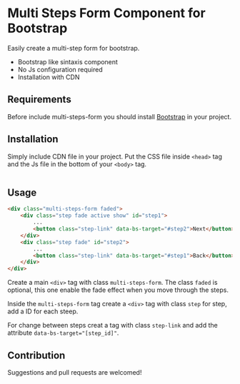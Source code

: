 # Multi Steps Form Component for Bootstrap

Easily create a multi-step form for bootstrap.

- Bootstrap like sintaxis component
- No Js configuration required
- Installation with CDN

## Requirements

Before include multi-steps-form you should install [Bootstrap](https://getbootstrap.com/) in your project.

## Installation

Simply include CDN file in your project. Put the CSS file inside `<head>` tag and the Js file in the bottom of your `<body>` tag.

```

```

## Usage

``` html
<div class="multi-steps-form faded">
    <div class="step fade active show" id="step1">
        ...
        <button class="step-link" data-bs-target="#step2">Next</button>
    </div>
    <div class="step fade" id="step2">
        ...
        <button class="step-link" data-bs-target="#step1">Back</button>
    </div>
</div>
```

Create a main `<div>` tag with class `multi-steps-form`. The class `faded` is optional, this one enable the fade effect when you move through the steps.

Inside the `multi-steps-form` tag create a `<div>` tag with class `step` for step, add a ID for each steep. 

For change between steps creat a tag with class `step-link` and add the attribute `data-bs-target="[step_id]"`.

## Contribution

Suggestions and pull requests are welcomed!











